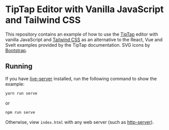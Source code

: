 # TipTap Editor with Vanilla JavaScript and Tailwind CSS

This repository contains an example of how to use the [TipTap](https://tiptap.dev/) editor with vanilla JavaScript and [Tailwind CSS](https://tailwindcss.com/) as an alternative to the React, Vue and Svelt examples provided by the TipTap documentation. SVG icons by [Bootstrap](https://icons.getbootstrap.com/).

## Running

If you have [live-server](https://www.npmjs.com/package/live-server) installed, run the following command to show the example:

```bash
yarn run serve
```

or

```bash
npm run serve
```

Otherwise, view `index.html` with any web server (such as [http-server](https://www.npmjs.com/package/http-server)).
